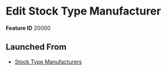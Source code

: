 # Edit Stock Type Manufacturer

**Feature ID** 20000

## Launched From

- [Stock Type Manufacturers](Stock%20Type%20Manufacturers.md)











































































